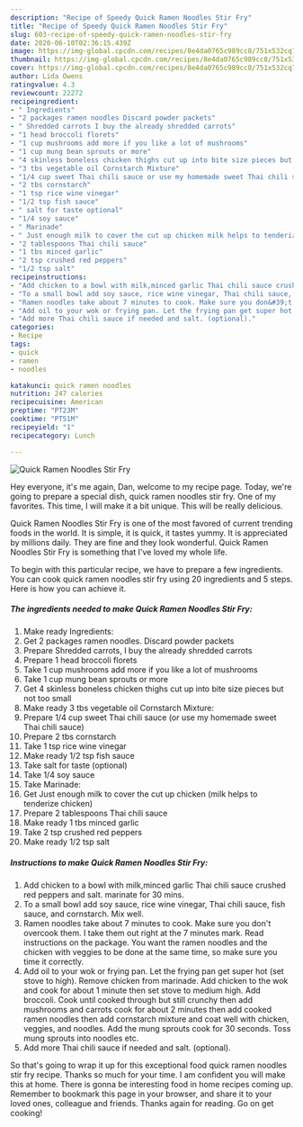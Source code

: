 ```yaml
---
description: "Recipe of Speedy Quick Ramen Noodles Stir Fry"
title: "Recipe of Speedy Quick Ramen Noodles Stir Fry"
slug: 603-recipe-of-speedy-quick-ramen-noodles-stir-fry
date: 2020-06-10T02:36:15.439Z
image: https://img-global.cpcdn.com/recipes/8e4da0765c989cc8/751x532cq70/quick-ramen-noodles-stir-fry-recipe-main-photo.jpg
thumbnail: https://img-global.cpcdn.com/recipes/8e4da0765c989cc8/751x532cq70/quick-ramen-noodles-stir-fry-recipe-main-photo.jpg
cover: https://img-global.cpcdn.com/recipes/8e4da0765c989cc8/751x532cq70/quick-ramen-noodles-stir-fry-recipe-main-photo.jpg
author: Lida Owens
ratingvalue: 4.3
reviewcount: 22272
recipeingredient:
- " Ingredients"
- "2 packages ramen noodles Discard powder packets"
- " Shredded carrots I buy the already shredded carrots"
- "1 head broccoli florets"
- "1 cup mushrooms add more if you like a lot of mushrooms"
- "1 cup mung bean sprouts or more"
- "4 skinless boneless chicken thighs cut up into bite size pieces but not too small"
- "3 tbs vegetable oil Cornstarch Mixture"
- "1/4 cup sweet Thai chili sauce or use my homemade sweet Thai chili sauce"
- "2 tbs cornstarch"
- "1 tsp rice wine vinegar"
- "1/2 tsp fish sauce"
- " salt for taste optional"
- "1/4 soy sauce"
- " Marinade"
- " Just enough milk to cover the cut up chicken milk helps to tenderize chicken"
- "2 tablespoons Thai chili sauce"
- "1 tbs minced garlic"
- "2 tsp crushed red peppers"
- "1/2 tsp salt"
recipeinstructions:
- "Add chicken to a bowl with milk,minced garlic Thai chili sauce crushed red peppers and salt. marinate for 30 mins."
- "To a small bowl add soy sauce, rice wine vinegar, Thai chili sauce, fish sauce, and cornstarch. Mix well."
- "Ramen noodles take about 7 minutes to cook. Make sure you don&#39;t overcook them. I take them out right at the 7 minutes mark. Read instructions on the package. You want the ramen noodles and the chicken with veggies to be done at the same time, so make sure you time it correctly."
- "Add oil to your wok or frying pan. Let the frying pan get super hot (set stove to high). Remove chicken from marinade. Add chicken to the wok and cook for about 1 minute then set stove to medium high. Add broccoli. Cook until cooked through but still crunchy then add mushrooms and carrots cook for about 2 minutes then add cooked ramen noodles then add cornstarch mixture and coat well with chicken, veggies, and noodles. Add the mung sprouts cook for 30 seconds. Toss mung sprouts into noodles etc."
- "Add more Thai chili sauce if needed and salt. (optional)."
categories:
- Recipe
tags:
- quick
- ramen
- noodles

katakunci: quick ramen noodles 
nutrition: 247 calories
recipecuisine: American
preptime: "PT23M"
cooktime: "PT51M"
recipeyield: "1"
recipecategory: Lunch

---
```



![Quick Ramen Noodles Stir Fry](https://img-global.cpcdn.com/recipes/8e4da0765c989cc8/751x532cq70/quick-ramen-noodles-stir-fry-recipe-main-photo.jpg)

Hey everyone, it's me again, Dan, welcome to my recipe page. Today, we're going to prepare a special dish, quick ramen noodles stir fry. One of my favorites. This time, I will make it a bit unique. This will be really delicious.



Quick Ramen Noodles Stir Fry is one of the most favored of current trending foods in the world. It is simple, it is quick, it tastes yummy. It is appreciated by millions daily. They are fine and they look wonderful. Quick Ramen Noodles Stir Fry is something that I've loved my whole life.


To begin with this particular recipe, we have to prepare a few ingredients. You can cook quick ramen noodles stir fry using 20 ingredients and 5 steps. Here is how you can achieve it.

<!--inarticleads1-->

##### The ingredients needed to make Quick Ramen Noodles Stir Fry:

1. Make ready  Ingredients:
1. Get 2 packages ramen noodles. Discard powder packets
1. Prepare  Shredded carrots, I buy the already shredded carrots
1. Prepare 1 head broccoli florets
1. Take 1 cup mushrooms add more if you like a lot of mushrooms
1. Take 1 cup mung bean sprouts or more
1. Get 4 skinless boneless chicken thighs cut up into bite size pieces but not too small
1. Make ready 3 tbs vegetable oil Cornstarch Mixture:
1. Prepare 1/4 cup sweet Thai chili sauce (or use my homemade sweet Thai chili sauce)
1. Prepare 2 tbs cornstarch
1. Take 1 tsp rice wine vinegar
1. Make ready 1/2 tsp fish sauce
1. Take  salt for taste (optional)
1. Take 1/4 soy sauce
1. Take  Marinade:
1. Get  Just enough milk to cover the cut up chicken (milk helps to tenderize chicken)
1. Prepare 2 tablespoons Thai chili sauce
1. Make ready 1 tbs minced garlic
1. Take 2 tsp crushed red peppers
1. Make ready 1/2 tsp salt




<!--inarticleads2-->

##### Instructions to make Quick Ramen Noodles Stir Fry:

1. Add chicken to a bowl with milk,minced garlic Thai chili sauce crushed red peppers and salt. marinate for 30 mins.
1. To a small bowl add soy sauce, rice wine vinegar, Thai chili sauce, fish sauce, and cornstarch. Mix well.
1. Ramen noodles take about 7 minutes to cook. Make sure you don&#39;t overcook them. I take them out right at the 7 minutes mark. Read instructions on the package. You want the ramen noodles and the chicken with veggies to be done at the same time, so make sure you time it correctly.
1. Add oil to your wok or frying pan. Let the frying pan get super hot (set stove to high). Remove chicken from marinade. Add chicken to the wok and cook for about 1 minute then set stove to medium high. Add broccoli. Cook until cooked through but still crunchy then add mushrooms and carrots cook for about 2 minutes then add cooked ramen noodles then add cornstarch mixture and coat well with chicken, veggies, and noodles. Add the mung sprouts cook for 30 seconds. Toss mung sprouts into noodles etc.
1. Add more Thai chili sauce if needed and salt. (optional).




So that's going to wrap it up for this exceptional food quick ramen noodles stir fry recipe. Thanks so much for your time. I am confident you will make this at home. There is gonna be interesting food in home recipes coming up. Remember to bookmark this page in your browser, and share it to your loved ones, colleague and friends. Thanks again for reading. Go on get cooking!
